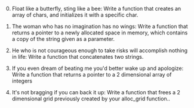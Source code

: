 0. Float like a butterfly, sting like a bee: Write a function that creates an array of chars, and initializes it with a specific char.

1. The woman who has no imagination has no wings: Write a function that returns a pointer to a newly allocated space in memory, which contains a copy of the string given as a parameter.

2. He who is not courageous enough to take risks will accomplish nothing in life: Write a function that concatenates two strings.

3. If you even dream of beating me you'd better wake up and apologize: Write a function that returns a pointer to a 2 dimensional array of integers

4. It's not bragging if you can back it up: Write a function that frees a 2 dimensional grid previously created by your alloc_grid function..

